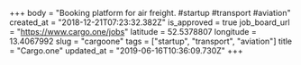 +++
body = "Booking platform for air freight. #startup #transport #aviation"
created_at = "2018-12-21T07:23:32.382Z"
is_approved = true
job_board_url = "https://www.cargo.one/jobs"
latitude = 52.5378807
longitude = 13.4067992
slug = "cargoone"
tags = ["startup", "transport", "aviation"]
title = "Cargo.one"
updated_at = "2019-06-16T10:36:09.730Z"
+++
